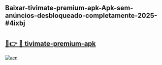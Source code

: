 ## Baixar-tivimate-premium-apk-Apk-sem-anúncios-desbloqueado-completamente-2025-#4ixbj

# <h2><a href="https://ainizakaria.my?title=tivimate-premium-apk&ref=20M">🔗👉 🔴 tivimate-premium-apk</a></h2>

[![acn](https://github.com/user-attachments/assets/0f9c940e-d8b0-45ae-aac7-cd30a18b3e1c)](https://ainizakaria.my?title=tivimate-premium-apk&ref=20M)

